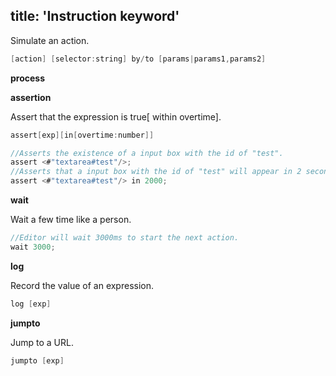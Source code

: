 title: 'Instruction keyword'
---

Simulate an action.
```C
[action] [selector:string] by/to [params|params1,params2]
```
**process**

**assertion** 

Assert that the expression is true[ within overtime].

```C
assert[exp][in[overtime:number]]

//Asserts the existence of a input box with the id of "test".
assert <#"textarea#test"/>;
//Asserts that a input box with the id of "test" will appear in 2 seconds.
assert <#"textarea#test"/> in 2000;
```

**wait** 

Wait a few time like a person.

```C
//Editor will wait 3000ms to start the next action.
wait 3000;
```

**log** 

Record the value of an expression.

```C
log [exp]
```

**jumpto**

Jump to a URL.

```C
jumpto [exp]
```
